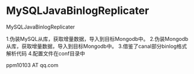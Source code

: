 MySQLJavaBinlogReplicater
=========================

MySQLJavaBinlogReplicater


1.伪装MySQL从库，获取增量数据，导入到目标Mongodb中。
2.伪装Mongodb从库，获取增量数据，导入到目标Mongodb中。
3.借鉴了canal部分binlog格式解析代码
4.配置文件在conf目录中

ppm10103 AT qq.com
